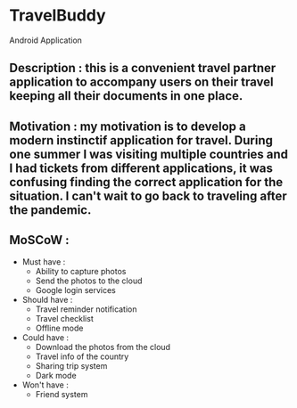 # TravelBuddy
Android Application

## Description : this is a convenient travel partner application to accompany users on their travel keeping all their documents in one place.
## Motivation : my motivation is to develop a modern instinctif application for travel. During one summer I was visiting multiple countries and I had tickets from different applications, it was confusing finding the correct application for the situation. I can't wait to go back to traveling after the pandemic.
## MoSCoW : 
- Must have : 
    - Ability to capture photos
    - Send the photos to the cloud
    - Google login services
- Should have : 
    - Travel reminder notification
    - Travel checklist
    - Offline mode
- Could have :
    - Download the photos from the cloud
    - Travel info of the country
    - Sharing trip system
    - Dark mode
- Won't have :
    - Friend system 

